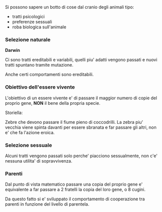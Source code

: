 Si possono sapere un botto di cose dal cranio degli animali tipo:
- tratti psicologici
- preferenze sessuali
- roba biologica sull'animale

### Selezione naturale

**Darwin**

Ci sono tratti ereditabili e variabili, quelli piu' adatti vengono passati e nuovi tratti spuntano tramite mutazione.

Anche certi comportamenti sono ereditabili.

### Obiettivo dell'essere vivente

L'obiettivo di un essere vivente e' di passare il maggior numero di copie del proprio gene, **NON** il bene della propria specie.

Storiella:

Zebre che devono passare il fiume pieno di coccodrilli. La zebra piu' vecchia viene spinta davanti per essere sbranata e far passare gli altri, non e' che fa l'azione eroica.

### Selezione sessuale

Alcuni tratti vengono passati solo perche' piacciono sessualmente, non c'e' nessuna utilita' di sopravvivenza.

### Parenti

Dal punto di vista matematico passare una copia del proprio gene e' equivalente a far passare a 2 fratelli la copia del loro gene, o 8 cugini.

Da questo fatto si e' sviluppato il comportamento di cooperazione tra parenti in funzione del livello di parentela.
